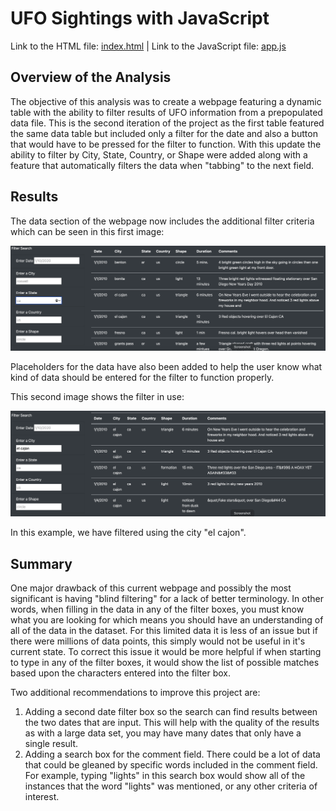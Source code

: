 # UFO Sightings with JavaScript
Link to the HTML file: [index.html](https://github.com/sqrtofpi/UFOs/blob/16e348f831549b61cd1b1e97d0bbf70bcbef07f9/index.html) | Link to the JavaScript file: [app.js](https://github.com/sqrtofpi/UFOs/blob/16e348f831549b61cd1b1e97d0bbf70bcbef07f9/static/js/app.js)

## Overview of the Analysis

The objective of this analysis was to create a webpage featuring a dynamic table with the ability to filter results of UFO information from a prepopulated data file. This is the second iteration of the project as the first table featured the same data table but included only a filter for the date and also a button that would have to be pressed for the filter to function. With this update the ability to filter by City, State, Country, or Shape were added along with a feature that automatically filters the data when "tabbing" to the next field.

## Results

The data section of the webpage now includes the additional filter criteria which can be seen in this first image:

![Unfiltered Data](https://github.com/sqrtofpi/UFOs/blob/16e348f831549b61cd1b1e97d0bbf70bcbef07f9/Resources/Unfiltered%20Data.png)

Placeholders for the data have also been added to help the user know what kind of data should be entered for the filter to function properly.

This second image shows the filter in use:

![Filtered Data](https://github.com/sqrtofpi/UFOs/blob/16e348f831549b61cd1b1e97d0bbf70bcbef07f9/Resources/Filtered%20Data.png)

In this example, we have filtered using the city "el cajon".

## Summary

One major drawback of this current webpage and possibly the most significant is having "blind filtering" for a lack of better terminology. In other words, when filling in the data in any of the filter boxes, you must know what you are looking for which means you should have an understanding of all of the data in the dataset. For this limited data it is less of an issue but if there were millions of data points, this simply would not be useful in it's current state. To correct this issue it would be more helpful if when starting to type in any of the filter boxes, it would show the list of possible matches based upon the characters entered into the filter box.

Two additional recommendations to improve this project are:

1. Adding a second date filter box so the search can find results between the two dates that are input. This will help with the quality of the results as with a large data set, you may have many dates that only have a single result.
2. Adding a search box for the comment field. There could be a lot of data that could be gleaned by specific words included in the comment field. For example, typing "lights" in this search box would show all of the instances that the word "lights" was mentioned, or any other criteria of interest.
